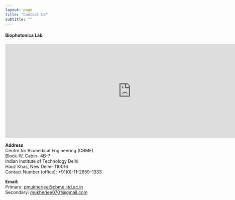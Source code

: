 ```yaml
---
layout: page
title: "Contact Us"
subtitle: ""
---
```


#### Biophotonica Lab

<iframe src="https://www.google.com/maps/embed?pb=!1m18!1m12!1m3!1d3504.780651737325!2d77.19035987632694!3d28.546312075712013!2m3!1f0!2f0!3f0!3m2!1i1024!2i768!4f13.1!3m3!1m2!1s0x390d1df67503f45d%3A0xe452f3ba020d735f!2sCentre%20for%20Biomedical%20Engineering%2C%20IIT%20Delhi!5e0!3m2!1sen!2sin!4v1712134406061!5m2!1sen!2sin" width="800" height="300" style="border:0;" allowfullscreen="" loading="lazy" referrerpolicy="no-referrer-when-downgrade"></iframe>

**Address**  
Centre for Biomedical Engineering (CBME)  
Block-IV, Cabin- 4B-7  
Indian Institute of Technology Delhi  
Hauz Khas, New Delhi- 110016   
Contact Number (office): +91(0)-11-2659-1333

**Email:**  
Primary: [pmukherjee@cbme.iitd.ac.in](mailto:pmukherjee@cbme.iitd.ac.in)  
Secondary: [mukherjee0701@gmail.com](mailto:mukherjee0701@gmail.com) 


 
 



